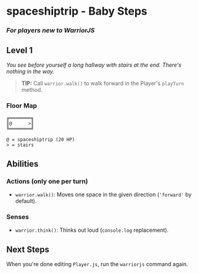 # spaceshiptrip - Baby Steps

### _For players new to WarriorJS_

## Level 1

_You see before yourself a long hallway with stairs at the end. There's nothing in the way._

> **TIP:** Call `warrior.walk()` to walk forward in the Player's `playTurn` method.

### Floor Map

```
╔════════╗
║@      >║
╚════════╝

@ = spaceshiptrip (20 HP)
> = stairs
```

## Abilities

### Actions (only one per turn)

- `warrior.walk()`: Moves one space in the given direction (`'forward'` by default).

### Senses

- `warrior.think()`: Thinks out loud (`console.log` replacement).

## Next Steps

When you're done editing `Player.js`, run the `warriorjs` command again.
